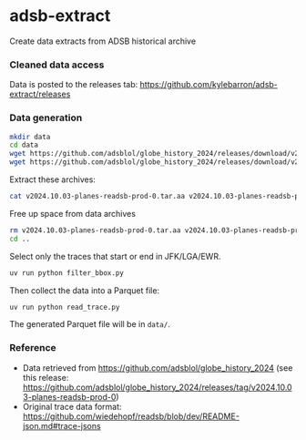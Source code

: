 # adsb-extract
Create data extracts from ADSB historical archive

### Cleaned data access

Data is posted to the releases tab: https://github.com/kylebarron/adsb-extract/releases

### Data generation

```bash
mkdir data
cd data
wget https://github.com/adsblol/globe_history_2024/releases/download/v2024.10.03-planes-readsb-prod-0/v2024.10.03-planes-readsb-prod-0.tar.aa
wget https://github.com/adsblol/globe_history_2024/releases/download/v2024.10.03-planes-readsb-prod-0/v2024.10.03-planes-readsb-prod-0.tar.ab
```

Extract these archives:
```bash
cat v2024.10.03-planes-readsb-prod-0.tar.aa v2024.10.03-planes-readsb-prod-0.tar.ab | tar zxf -
```

Free up space from data archives

```bash
rm v2024.10.03-planes-readsb-prod-0.tar.aa v2024.10.03-planes-readsb-prod-0.tar.ab
cd ..
```

Select only the traces that start or end in JFK/LGA/EWR.

```bash
uv run python filter_bbox.py
```

Then collect the data into a Parquet file:

```bash
uv run python read_trace.py
```

The generated Parquet file will be in `data/`.


### Reference

- Data retrieved from https://github.com/adsblol/globe_history_2024 (see this release: https://github.com/adsblol/globe_history_2024/releases/tag/v2024.10.03-planes-readsb-prod-0)
- Original trace data format: https://github.com/wiedehopf/readsb/blob/dev/README-json.md#trace-jsons

